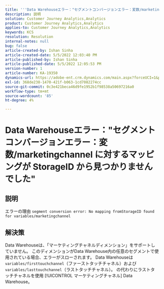 ```yaml
---
title: '''Data Warehouseエラー："セグメントコンバージョンエラー：変数/marketingchannel`に対するマッピングが StorageID から見つかりませんでした'
description: 説明
solution: Customer Journey Analytics,Analytics
product: Customer Journey Analytics,Analytics
applies-to: Customer Journey Analytics,Analytics
keywords: KCS
resolution: Resolution
internal-notes: null
bug: false
article-created-by: Ishan Sinha
article-created-date: 5/5/2022 12:03:40 PM
article-published-by: Ishan Sinha
article-published-date: 5/5/2022 12:05:53 PM
version-number: 1
article-number: KA-19350
dynamics-url: https://adobe-ent.crm.dynamics.com/main.aspx?forceUCI=1&pagetype=entityrecord&etn=knowledgearticle&id=6b3d8862-6bcc-ec11-a7b5-6045bd00db25
exl-id: 368de238-1470-421f-b063-1cd7082274cc
source-git-commit: 0c3e421beca46d9fe1952b1f98538a50697216a0
workflow-type: tm+mt
source-wordcount: '85'
ht-degree: 4%

---
```


# Data Warehouseエラー：&quot;セグメントコンバージョンエラー：変数/marketingchannel に対するマッピングが StorageID から見つかりませんでした&quot;

## 説明

エラーの理由 `segment conversion error: No mapping fromStorageID found for variables/marketingchannel`

## 解決策


Data Warehouseは、「マーケティングチャネルディメンション」をサポートしていません。 このディメンションがData Warehouse内の任意のセグメントで使用されている場合、エラーがスローされます。 Data Warehouseは `variables/firsttouchchannel`（ファーストタッチチャネル）および `variables/lasttouchchannel`（ラストタッチチャネル）。 の代わりにラストタッチチャネルを使用 [!UICONTROL マーケティングチャネル] Data Warehouse。
